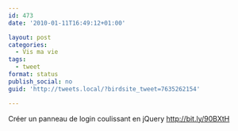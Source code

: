 ```yaml
---
id: 473
date: '2010-01-11T16:49:12+01:00'

layout: post
categories:
  - Vis ma vie
tags:
  - tweet
format: status
publish_social: no
guid: 'http://tweets.local/?birdsite_tweet=7635262154'

---
```


Créer un panneau de login coulissant en jQuery http://bit.ly/90BXtH
